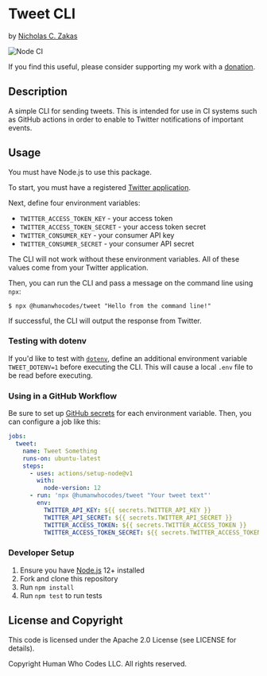 # Tweet CLI

by [Nicholas C. Zakas](https://humanwhocodes.com)

![Node CI](https://github.com/nitpik/toolkit/workflows/Node%20CI/badge.svg)

If you find this useful, please consider supporting my work with a [donation](https://humanwhocodes.com/donate).

## Description

A simple CLI for sending tweets. This is intended for use in CI systems such as GitHub actions in order to enable to Twitter notifications of important events.

## Usage

You must have Node.js to use this package.

To start, you must have a registered [Twitter application](https://developer.twitter.com/apps). 

Next, define four environment variables:

* `TWITTER_ACCESS_TOKEN_KEY` - your access token
* `TWITTER_ACCESS_TOKEN_SECRET` - your access token secret
* `TWITTER_CONSUMER_KEY` - your consumer API key
* `TWITTER_CONSUMER_SECRET` - your consumer API secret

The CLI will not work without these environment variables. All of these values come from your Twitter application.

Then, you can run the CLI and pass a message on the command line using `npx`:

```
$ npx @humanwhocodes/tweet "Hello from the command line!"
```

If successful, the CLI will output the response from Twitter.

### Testing with dotenv

If you'd like to test with [`dotenv`](https://npmjs.com/package/dotenv), define an additional environment variable `TWEET_DOTENV=1` before executing the CLI. This will cause a local `.env` file to be read before executing.

### Using in a GitHub Workflow

Be sure to set up [GitHub secrets](https://help.github.com/en/actions/configuring-and-managing-workflows/creating-and-storing-encrypted-secrets) for each environment variable. Then, you can configure a job like this:

```yaml
jobs:
  tweet:
    name: Tweet Something
    runs-on: ubuntu-latest
    steps:
      - uses: actions/setup-node@v1
        with:
          node-version: 12
      - run: 'npx @humanwhocodes/tweet "Your tweet text"'
        env:
          TWITTER_API_KEY: ${{ secrets.TWITTER_API_KEY }}
          TWITTER_API_SECRET: ${{ secrets.TWITTER_API_SECRET }}
          TWITTER_ACCESS_TOKEN: ${{ secrets.TWITTER_ACCESS_TOKEN }}
          TWITTER_ACCESS_TOKEN_SECRET: ${{ secrets.TWITTER_ACCESS_TOKEN_SECRET }}


```

### Developer Setup

1. Ensure you have [Node.js](https://nodejs.org) 12+ installed
2. Fork and clone this repository
3. Run `npm install`
4. Run `npm test` to run tests

## License and Copyright

This code is licensed under the Apache 2.0 License (see LICENSE for details).

Copyright Human Who Codes LLC. All rights reserved.
